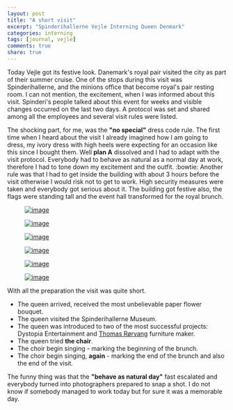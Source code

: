 ```yaml
---
layout: post
title: "A short visit"
excerpt: "Spinderihallerne Vejle Interning Queen Denmark"
categories: interning
tags: [journal, vejle]
comments: true
share: true
---
```


Today Vejle got its festive look. Danemark's royal pair visited the city as part of their summer cruise. One of the stops during this visit was Spinderihallerne, and the minions office that become royal's pair resting room.
I can not mention, the excitement, when I was informed about this visit. Spinderi's people talked about this event for weeks and visible changes occurred on the last two days. A protocol was set and shared among all the employees and several visit rules were listed.

The shocking part, for me, was the __"no special"__ dress code rule. The first time when I heard about the visit I already imagined how I am going to dress, my ivory dress with high heels were expecting for an occasion like this since I bought them. Well __plan A__ dissolved and I had to adapt with the visit protocol. Everybody had to behave as natural as a normal day at work, therefore I had to tone down my excitement and the outfit. :bowtie:
Another rule was that I had to get inside the building with about 3 hours before the visit otherwise I would risk not to get to work. High security measures were taken and everybody got serious about it.
The building got festive also, the flags were standing tall and the event hall transformed for the royal brunch.

<figure>
	<a href="{{site.url}}/images/interning/02-09-2015/11953067_1015231821841640_7528783293472892343_n.jpg"><img src="{{site.url}}/images/interning/02-09-2015/11953067_1015231821841640_7528783293472892343_n.jpg" alt="image"></a>
</figure>

<figure>
	<a href="{{site.url}}/images/interning/02-09-2015/IMG_1341.JPG"><img src="{{site.url}}/images/interning/02-09-2015/IMG_1341.JPG" alt="image"></a>
</figure>

<figure>
	<a href="{{site.url}}/images/interning/02-09-2015/IMG_1353.JPG"><img src="{{site.url}}/images/interning/02-09-2015/IMG_1353.JPG" alt="image"></a>
</figure>

<figure>
	<a href="{{site.url}}/images/interning/02-09-2015/11896333_1015386171826205_8531526710089849441_o.jpg"><img src="{{site.url}}/images/interning/02-09-2015/11896333_1015386171826205_8531526710089849441_o.jpg" alt="image"></a>
</figure>

<figure>
	<a href="{{site.url}}/images/interning/02-09-2015/IMG_1339.JPG"><img src="{{site.url}}/images/interning/02-09-2015/IMG_1339.JPG" alt="image"></a>
</figure>

<figure>
	<a href="{{site.url}}/images/interning/02-09-2015/IMG_1362.JPG"><img src="{{site.url}}/images/interning/02-09-2015/IMG_1362.JPG" alt="image"></a>
</figure>


With all the preparation the visit was quite short.

* The queen arrived, received the most unbelievable paper flower bouquet.
* The queen visited the Spinderihallerne Museum.
* The queen was introduced to two of the most successful projects: Dystopia Entertainment and [Thomas Rørvang](http://www.roervang.com/) furniture maker.
* The queen tried __the chair__.
* The choir begin singing - marking the beginning of the brunch.
* The choir begin singing, __again__ - marking the end of the brunch and also the end of the visit.

The funny thing was that the __"behave as natural day"__ fast escalated and everybody turned into photographers prepared to snap a shot. I do not know if somebody managed to work today but for sure it was a memorable day.
